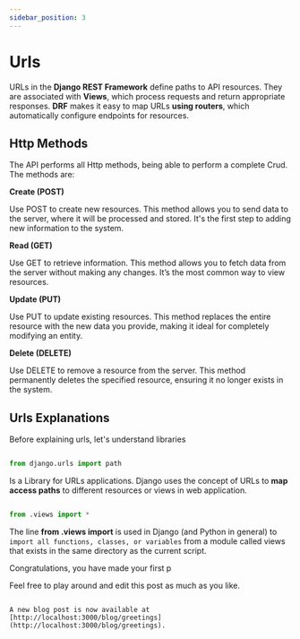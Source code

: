 ```yaml
---
sidebar_position: 3
---
```


# Urls

URLs in the **Django REST Framework** define paths to API resources. They are associated with **Views**, which process requests and return appropriate responses. **DRF** makes it easy to map URLs **using routers**, which automatically configure endpoints for resources.


## Http Methods 

The API performs all Http methods, being able to perform a complete Crud. The methods are:


**Create (POST)**

Use POST to create new resources. This method allows you to send data to the server, where it will be processed and stored. It's the first step to adding new information to the system.


**Read (GET)**

Use GET to retrieve information. This method allows you to fetch data from the server without making any changes. It’s the most common way to view resources.

**Update (PUT)**

Use PUT to update existing resources. This method replaces the entire resource with the new data you provide, making it ideal for completely modifying an entity.

**Delete (DELETE)**

Use DELETE to remove a resource from the server. This method permanently deletes the specified resource, ensuring it no longer exists in the system.


## Urls Explanations 

Before explaining urls, let's understand libraries

```python

from django.urls import path

```

Is a Library for URLs applications. Django uses the concept of URLs to **map access paths** to different resources or views in web application.



```python

from .views import *

```

The line **from .views import** is used in Django (and Python in general) to ```import all functions, classes, or variables``` from a module called views that exists in the same directory as the current script.



Congratulations, you have made your first p

Feel free to play around and edit this post as much as you like.
```

A new blog post is now available at [http://localhost:3000/blog/greetings](http://localhost:3000/blog/greetings).
